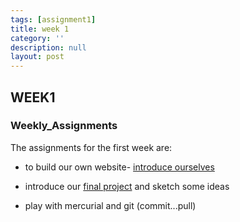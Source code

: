 ```yaml
---
tags: [assignment1]
title: week 1
category: ''
description: null
layout: post
---
```

## WEEK1

### Weekly_Assignments 

The assignments for the first week are:

- to build our own website- [introduce ourselves]({{site.baseurl}}/resume)

- introduce our [final project]({{site.baseurl}}/projects) and sketch some ideas

- play with mercurial and git (commit...pull)